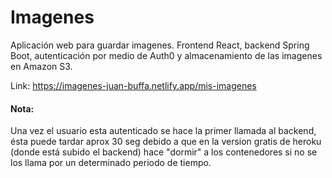 # Imagenes

Aplicación web para guardar imagenes. Frontend React, backend Spring Boot, autenticación por medio de Auth0 y almacenamiento de las imagenes en Amazon S3.



Link: https://imagenes-juan-buffa.netlify.app/mis-imagenes
#### Nota: 
Una vez el usuario esta autenticado se hace la primer llamada al backend, ésta puede tardar aprox 30 seg debido a que en la version gratis de heroku (donde está subido el backend) hace "dormir" a los contenedores si no se los llama por un determinado periodo de tiempo.
